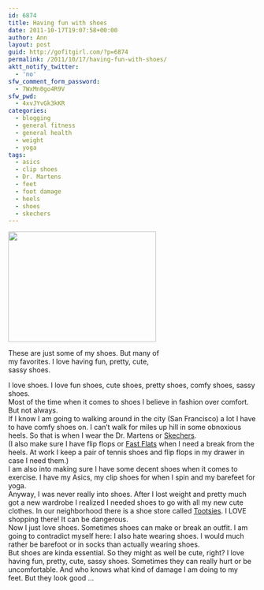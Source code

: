 ```yaml
---
id: 6874
title: Having fun with shoes
date: 2011-10-17T19:07:58+00:00
author: Ann
layout: post
guid: http://gofitgirl.com/?p=6874
permalink: /2011/10/17/having-fun-with-shoes/
aktt_notify_twitter:
  - 'no'
sfw_comment_form_password:
  - 7WxMn0go4R9V
sfw_pwd:
  - 4xvJYvGk3kKR
categories:
  - blogging
  - general fitness
  - general health
  - weight
  - yoga
tags:
  - asics
  - clip shoes
  - Dr. Martens
  - feet
  - foot damage
  - heels
  - shoes
  - skechers
---
```

<div id="attachment_6877" style="width: 310px" class="wp-caption alignleft">
  <a href="http://gofitgirl.com/blog/wp-content/uploads/2011/10/all-shoes.jpg"><img class="size-medium wp-image-6877" title="all shoes" src="http://gofitgirl.com/blog/wp-content/uploads/2011/10/all-shoes-300x224.jpg" alt="" width="300" height="224" /></a>
  
  <p class="wp-caption-text">
    These are just some of my shoes. But many of my favorites. I love having fun, pretty, cute, sassy shoes.
  </p>
</div>

  
I love shoes. I love fun shoes, cute shoes, pretty shoes, comfy shoes, sassy shoes.  
Most of the time when it comes to shoes I believe in fashion over comfort. But not always.  
If I know I am going to walking around in the city (San Francisco) a lot I have to have comfy shoes on. I can&#8217;t walk for miles up hill in some obnoxious heels. So that is when I wear the Dr. Martens or [Skechers](http://www.shoebuy.com/skechers-bikers-point-blank/240687/515646).  
(I also make sure I have flip flops or [Fast Flats](http://www.drscholls.com/drscholls/forher.jsp) when I need a break from the heels. At work I keep a pair of tennis shoes and flip flops in my drawer in case I need them.)  
I am also into making sure I have some decent shoes when it comes to exercise. I have my Asics, my clip shoes for when I spin and my barefeet for yoga.  
Anyway, I was never really into shoes. After I lost weight and pretty much got a new wardrobe I realized I needed shoes to go with all my new cute clothes. In our neighborhood there is a shoe store called [Tootsies](http://www.tootsiesboutique.com/). I LOVE shopping there! It can be dangerous.  
Now I just love shoes. Sometimes shoes can make or break an outfit. I am going to contradict myself here: I also hate wearing shoes. I would much rather be barefoot or in socks than actually wearing shoes.  
But shoes are kinda essential. So they might as well be cute, right? I love having fun, pretty, cute, sassy shoes. Sometimes they can really hurt or be uncomfortable. And who knows what kind of damage I am doing to my feet. But they look good &#8230;